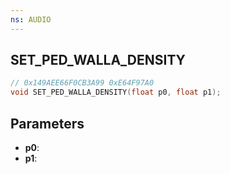 ```yaml
---
ns: AUDIO
---
```

## SET_​PED_​WALLA_​DENSITY

```c
// 0x149AEE66F0CB3A99 0xE64F97A0
void SET_​PED_​WALLA_​DENSITY(float p0, float p1);
```


## Parameters
* **p0**: 
* **p1**: 

